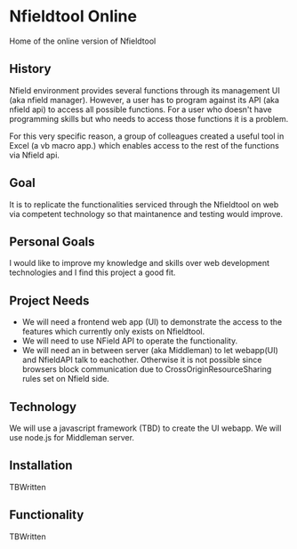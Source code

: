 # Nfieldtool Online
Home of the online version of Nfieldtool

## History  
Nfield environment provides several functions through its management UI (aka nfield manager). However, a user has to program against its
API (aka nfield api) to access all possible functions. For a user who doesn't have programming skills but who needs to access those
functions it is a problem.  

For this very specific reason, a group of colleagues created a useful tool in Excel (a vb macro app.) which enables access
to the rest of the functions via Nfield api.  

## Goal  
It is to replicate the functionalities serviced through the Nfieldtool on web via competent technology so that maintanence and testing
would improve.  

## Personal Goals  
I would like to improve my knowledge and skills over web development technologies and I find this project a good fit.

## Project Needs  
 - We will need a frontend web app (UI) to demonstrate the access to the
   features which currently only exists on Nfieldtool.
 - We will need to use NField API to operate the functionality.
 - We will need an in between server (aka Middleman) to let webapp(UI)
   and NfieldAPI talk to eachother. Otherwise it is not possible since
   browsers block communication due to CrossOriginResourceSharing rules
   set on Nfield side.

## Technology  

We will use a javascript framework (TBD) to create the UI webapp.
We will use node.js for Middleman server.

## Installation  
TBWritten  
## Functionality  
TBWritten  
